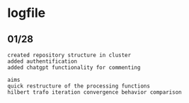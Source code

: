 # logfile

## 01/28
    created repository structure in cluster
    added authentification
    added chatgpt functionality for commenting

    aims
    quick restructure of the processing functions
    hilbert trafo iteration convergence behavior comparison

